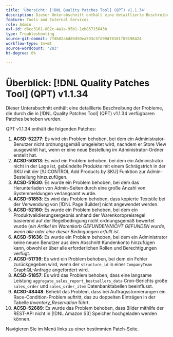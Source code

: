 ```yaml
---
title: 'Übersicht: [!DNL Quality Patches Tool] (QPT) v1.1.34'
description: Dieser Unterabschnitt enthält eine detaillierte Beschreibung der Probleme, die durch die in Version 1.1.34  [!DNL Quality Patches Tool]  Patches behoben wurden.
feature: Tools and External Services
role: Admin
exl-id: d6cc3161-802c-4a1a-95b1-1eb85715643b
type: Troubleshooting
source-git-commit: 7fdb02a6d89d50ea593c5fd99d78101f89198424
workflow-type: tm+mt
source-wordcount: '283'
ht-degree: 0%

---
```


# Überblick: [!DNL Quality Patches Tool] (QPT) v1.1.34

Dieser Unterabschnitt enthält eine detaillierte Beschreibung der Probleme, die durch die in [!DNL Quality Patches Tool] (QPT) v1.1.34 verfügbaren Patches behoben wurden.

QPT v1.1.34 enthält die folgenden Patches:

1. **ACSD-52277**: Es wird ein Problem behoben, bei dem ein Administrator-Benutzer nicht ordnungsgemäß umgeleitet wird, nachdem er Store View ausgewählt hat, wenn er eine neue Bestellung im Administrator-Ordner erstellt hat.
1. **ACSD-50813**: Es wird ein Problem behoben, bei dem ein Administrator nicht in der Lage ist, gebündelte Produkte mit einem Schrägstrich in der SKU mit der [!UICONTROL Add Products by SKU] Funktion zur Admin-Bestellung hinzuzufügen.
1. **ACSD-51630**: Es wurde ein Problem behoben, bei dem das Herunterladen von Admin-Seiten durch eine große Anzahl von Systemmeldungen verlangsamt wurde.
1. **ACSD-51853**: Es wird das Problem behoben, dass kopierte Textstile bei der Verwendung von [!DNL Page Builder] nicht angewendet werden.
1. **ACSD-52160**: Es wurde ein Problem behoben, bei dem ein Produktvalidierungsergebnis anhand der Warenkorbpreisregel basierend auf der Regelbedingung nicht ordnungsgemäß bewertet wurde (*ein Artikel im Warenkorb GEFUNDEN/NICHT GEFUNDEN wurde, wenn alle oder eine dieser Bedingungen erfüllt ist*.
1. **ACSD-51636**: Es wurde ein Problem behoben, bei dem ein Administrator keine neuen Benutzer aus dem Abschnitt Kundenkonto hinzufügen kann, obwohl er über alle erforderlichen Rollen und Berechtigungen verfügt.
1. **ACSD-51739**: Es wird ein Problem behoben, bei dem ein Fehler zurückgegeben wird, wenn der `structure_id` in einer `CompanyTeam` GraphQL-Anfrage angefordert wird.
1. **ACSD-51857**: Es wird das Problem behoben, dass eine langsame Leistung `aggregate_sales_report_bestsellers_data` Cron-Berichts große `sales_order` und `sales_order_item` Datenbanktabellen beeinflusst.
1. **ACSD-48448**: Behebt das Problem, dass bei Auftragsstornierungen ein Race-Condition-Problem auftritt, das zu doppelten Einträgen in der Tabelle *Inventory_Reservation* führt.
1. **ACSD-52689**: Es wurde das Problem behoben, dass Bilder mithilfe der REST-API nicht in [!DNL Amazon S3] Speicher hochgeladen werden können.

Navigieren Sie im Menü links zu einer bestimmten Patch-Seite.
